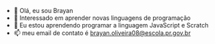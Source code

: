 - 👋 Olá, eu sou Brayan
- 👀 Interessado em aprender novas linguagens de programação
- 🌱 Eu estou aprendendo programar a linguagem JavaScript e Scratch
- 📫 meu email de contato é brayan.oliveira08@escola.pr.gov.br

